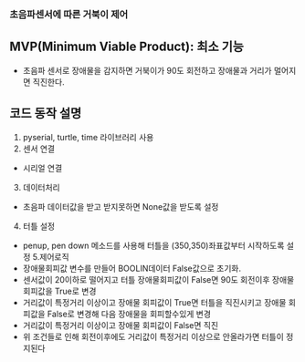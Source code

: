 ### 초음파센서에 따른 거북이 제어
## MVP(Minimum Viable Product): 최소 기능
- 초음파 센서로 장애물을 감지하면 거북이가 90도 회전하고 장애물과 거리가 멀어지면 직진한다.
## 코드 동작 설명
1. pyserial, turtle, time 라이브러리 사용
2. 센서 연결
* 시리얼 연결
3. 데이터처리
* 초음파 데이터값을 받고 받지못하면 None값을 받도록 설정
4. 터틀 설정
* penup, pen down 메소드를 사용해 터틀을 (350,350)좌표값부터 시작하도록 설정
5.제어로직
* 장애물회피값 변수를 만들어 BOOLIN데이터 False값으로 초기화.
* 센서값이 20이하로 떨어지고 터틀 장애물회피값이 False면 90도 회전이후 장애물회피값을 True로 변경
* 거리값이 특정거리 이상이고 장애물 회피값이 True면 터틀을 직진시키고 장애물 회피값을 False로 변경해 다음 장애물을 회피할수있게 변경
* 거리값이 특정거리 이상이고 장애물 회피값이 False면 직진
* 위 조건들로 인해 회전이후에도 거리값이 특정거리 이상으로 안올라가면 터틀이 정지된다
